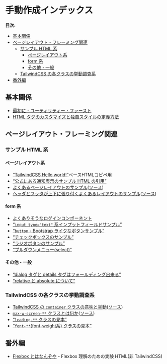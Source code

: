 
# 手動作成インデックス <!-- omit from toc -->

**目次:**

- [基本関係](#基本関係)
- [ページレイアウト・フレーミング関連](#ページレイアウトフレーミング関連)
	- [サンプル HTML 系](#サンプル-html-系)
		- [ページレイアウト系](#ページレイアウト系)
		- [form 系](#form-系)
		- [その他・一般](#その他一般)
	- [TailwindCSS の各クラスの挙動調査系](#tailwindcss-の各クラスの挙動調査系)
- [番外編](#番外編)


## 基本関係

- [最初に - ユーティリティー・ファースト](utilty-first.html)
- [HTML タグのカスタマイズと独自スタイルの定義方法](customize-default-tag-stayle.html)

## ページレイアウト・フレーミング関連

### サンプル HTML 系

#### ページレイアウト系

- [“TailwindCSS Hello world!”](http://localhost/default.html)ベースHTMLコピペ用
- [“公式にある通知表示のサンプル HTML の引用”](notify-sample.html)
- [よくあるページレイアウトのサンプル](layout/basic-layout.html)([ソース](https://github.com/tettekete/tailwindcss-test-with-cli/blob/main/docs/layout/basic-layout.html))
- [ヘッダとフッタが上下に張り付くよくあるレイアウトのサンプル](layout/fixed-header-footer.html)([ソース](https://github.com/tettekete/tailwindcss-test-with-cli/blob/main/docs/layout/fixed-header-footer.html))

#### form 系

- [よくありそうなログインコンポーネント](component/login.html)
- [“`input type="text"` 系インプットフィールドサンプル”](forms/input-text.html)
- [“`button` - Bootstrap ライクなボタンサンプル”](forms/buttons-like-bootstrap.html)
- [“チェックボックスのサンプル”](forms/check-box.html)
- [“ラジオボタンのサンプル”](forms/radio-buttons.html)
- [“プルダウンメニュー(select)”](forms/select-menu.html)


#### その他・一般

- [“dialog タグと details タグはフォールディング出来る”](common/folding_content.html)
- [“relative と absolute について”](common/relative-absolute.html)

### TailwindCSS の各クラスの挙動調査系

- [TailwindCSS の `container` クラスの意味と挙動](layout/container.html)([ソース](https://github.com/tettekete/tailwindcss-test-with-cli/blob/main/docs/layout/container.html))
- [`max-w-screen-**` クラスとは何か](layout/max-w-screen-xx.html)([ソース](https://github.com/tettekete/tailwindcss-test-with-cli/blob/main/docs/layout/max-w-screen-xx.html))
- [“`leading-**` クラスの見本”](tailwindcss-catalog/leading.html)
- [“`font-**`(font-weight系) クラスの見本”](tailwindcss-catalog/font-weight.html)


## 番外編

- [Flexbox とはなんぞや](extra/flexbox.html) - Flexbox 理解のための実験 HTML(非 TailwindCSS)
